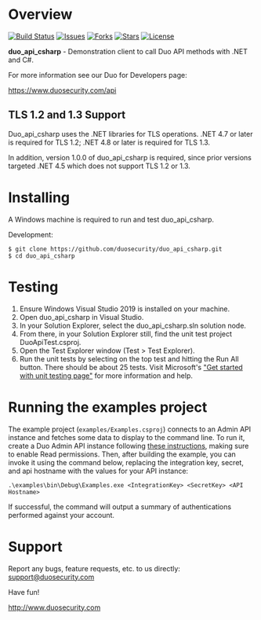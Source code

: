 # Overview
[![Build Status](https://github.com/duosecurity/duo_api_csharp/actions/workflows/net-ci.yml/badge.svg?branch=master)](https://github.com/duosecurity/duo_api_csharp/actions)
[![Issues](https://img.shields.io/github/issues/duosecurity/duo_api_csharp)](https://github.com/duosecurity/duo_api_csharp/issues)
[![Forks](https://img.shields.io/github/forks/duosecurity/duo_api_csharp)](https://github.com/duosecurity/duo_api_csharp/network/members)
[![Stars](https://img.shields.io/github/stars/duosecurity/duo_api_csharp)](https://github.com/duosecurity/duo_api_csharp/stargazers)
[![License](https://img.shields.io/badge/License-View%20License-orange)](https://github.com/duosecurity/duo_api_csharp/blob/master/LICENSE)

**duo_api_csharp** - Demonstration client to call Duo API methods
with .NET and C#.

For more information see our Duo for Developers page:

<https://www.duosecurity.com/api>

## TLS 1.2 and 1.3 Support

Duo_api_csharp uses the .NET libraries for TLS operations.  .NET 4.7 or later is required for TLS 1.2; .NET 4.8 or later is required for TLS 1.3.

In addition, version 1.0.0 of duo_api_csharp is required, since prior versions targeted .NET 4.5 which does not support TLS 1.2 or 1.3.

# Installing
A Windows machine is required to run and test duo_api_csharp.

Development:

```
$ git clone https://github.com/duosecurity/duo_api_csharp.git
$ cd duo_api_csharp
```

# Testing

1. Ensure Windows Visual Studio 2019 is installed on your machine.
2. Open duo_api_csharp in Visual Studio.
3. In your Solution Explorer, select the duo_api_csharp.sln solution node.
4. From there, in your Solution Explorer still, find the unit test project DuoApiTest.csproj.
5. Open the Test Explorer window (Test > Test Explorer).
6. Run the unit tests by selecting on the top test and hitting the Run All button. There should be about 25 tests.
Visit Microsoft's ["Get started with unit testing page"](https://learn.microsoft.com/en-us/visualstudio/test/getting-started-with-unit-testing?view=vs-2022&tabs=dotnet%2Cmstest) for more information and help.

# Running the examples project

The example project (`examples/Examples.csproj`) connects to an Admin API instance and fetches some data to display to the command line. To run it, create a Duo Admin API instance following [these instructions](https://duo.com/docs/adminapi), making sure to enable Read permissions. Then, after building the example, you can invoke it using the command below, replacing the integration key, secret, and api hostname with the values for your API instance:

```
.\examples\bin\Debug\Examples.exe <IntegrationKey> <SecretKey> <API Hostname>
```

If successful, the command will output a summary of authentications performed against your account.

# Support

Report any bugs, feature requests, etc. to us directly:
support@duosecurity.com

Have fun!

<http://www.duosecurity.com>
